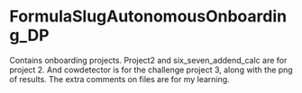 # FormulaSlugAutonomousOnboarding_DP
Contains onboarding projects. Project2 and six_seven_addend_calc are for project 2. And cowdetector is for the challenge project 3, along with the png of results.
The extra comments on files are for my learning.


